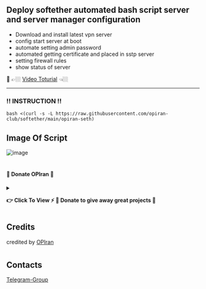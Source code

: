 ## Deploy softether automated bash script server and server manager configuration

 - Download and install latest vpn server
 - config start server at boot
 - automate setting admin password
 - automated getting certificate and placed in sstp server
 - setting firewall rules
 - show status of server

🔗 👉🏼 [Video Toturial](youtu.be/0CGRJQHjif8) 👈🏼

---------------------------------------------------------------------------------------------------------------------------------------

###  ‼️ INSTRUCTION ‼️


```
bash <(curl -s -L https://raw.githubusercontent.com/opiran-club/softether/main/opiran-seth)
```

   
## Image Of Script

![image](https://github.com/opiran-club/softether/assets/130220895/6c0a4593-7748-480c-87e8-233fecbf54e5)


#
#### 🎁 Donate OPIran 🎁

<details>
 
<summary><p><b> 👉 Click To View <b>⚡️ 🎁 Donate to give away great projects 🎁</b></b></p></summary>
 
 ✅ USDT (ERC20)

🔗 Link : 
 ```

 ```
 
 ✅ TRX (TRC20)
🔗 Link : 
 ```

 ```
</details>


## Credits

credited by [OPIran](https://github.com/opiran-club)
#
## Contacts

[Telegram-Group](https://t,me/OPIranCluB)
